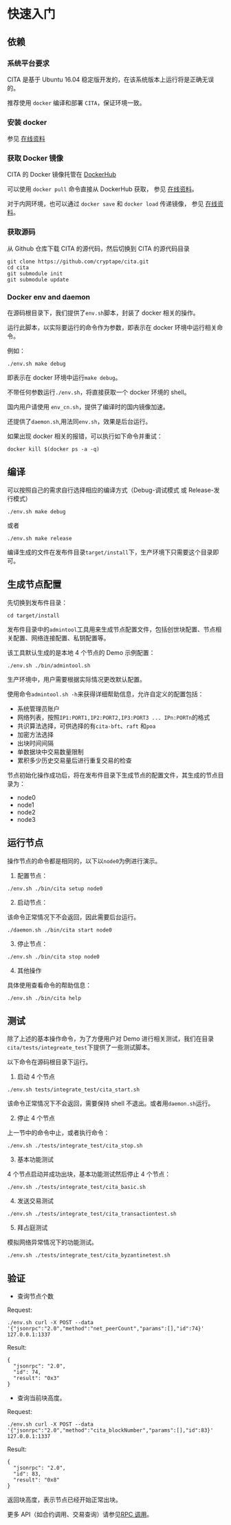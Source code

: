 # 快速入门

## 依赖

### 系统平台要求

CITA 是基于 Ubuntu 16.04 稳定版开发的，在该系统版本上运行将是正确无误的。

推荐使用 `docker` 编译和部署 `CITA`，保证环境一致。

### 安装 docker

参见 [在线资料](https://yeasy.gitbooks.io/docker_practice/content/install/)

### 获取 Docker 镜像

CITA 的 Docker 镜像托管在 [DockerHub](https://hub.docker.com/r/cita/cita-build/)

可以使用 `docker pull` 命令直接从 DockerHub 获取， 参见 [在线资料](https://yeasy.gitbooks.io/docker_practice/content/image/pull.html)。

对于内网环境，也可以通过 `docker save` 和 `docker load` 传递镜像， 参见 [在线资料](https://yeasy.gitbooks.io/docker_practice/content/image/other.html)。

### 获取源码

从 Github 仓库下载 CITA 的源代码，然后切换到 CITA 的源代码目录

```shell
git clone https://github.com/cryptape/cita.git
cd cita
git submodule init
git submodule update
```

### Docker env and daemon

在源码根目录下，我们提供了`env.sh`脚本，封装了 docker 相关的操作。

运行此脚本，以实际要运行的命令作为参数，即表示在 docker 环境中运行相关命令。

例如：

```shell
./env.sh make debug
```

即表示在 docker 环境中运行`make debug`。

不带任何参数运行`./env.sh`，将直接获取一个 docker 环境的 shell。

国内用户请使用 `env_cn.sh`，提供了编译时的国内镜像加速。

还提供了`daemon.sh`,用法同`env.sh`，效果是后台运行。

如果出现 docker 相关的报错，可以执行如下命令并重试：

```shell
docker kill $(docker ps -a -q)
```

## 编译

可以按照自己的需求自行选择相应的编译方式（Debug-调试模式 或 Release-发行模式）

```shell
./env.sh make debug
```

或者

```shell
./env.sh make release
```

编译生成的文件在发布件目录`target/install`下，生产环境下只需要这个目录即可。

## 生成节点配置

先切换到发布件目录：

```shell
cd target/install
```

发布件目录中的`admintool`工具用来生成节点配置文件，包括创世块配置、节点相关配置、网络连接配置、私钥配置等。

该工具默认生成的是本地 4 个节点的 Demo 示例配置：

```shell
./env.sh ./bin/admintool.sh
```

生产环境中，用户需要根据实际情况更改默认配置。

使用命令`admintool.sh -h`来获得详细帮助信息，允许自定义的配置包括：

* 系统管理员账户
* 网络列表，按照`IP1:PORT1,IP2:PORT2,IP3:PORT3 ... IPn:PORTn`的格式
* 共识算法选择，可供选择的有`cita-bft`、`raft` 和`poa`
* 加密方法选择
* 出块时间间隔
* 单数据块中交易数量限制
* 累积多少历史交易量后进行重复交易的检查

节点初始化操作成功后，将在发布件目录下生成节点的配置文件，其生成的节点目录为：

* node0
* node1
* node2
* node3

## 运行节点

操作节点的命令都是相同的，以下以`node0`为例进行演示。

1.  配置节点：

```shell
./env.sh ./bin/cita setup node0
```

2.  启动节点：

该命令正常情况下不会返回，因此需要后台运行。

```shell
./daemon.sh ./bin/cita start node0
```

3.  停止节点：

```shell
./env.sh ./bin/cita stop node0
```

4.  其他操作

具体使用查看命令的帮助信息：

```shell
./env.sh ./bin/cita help
```

## 测试

除了上述的基本操作命令，为了方便用户对 Demo 进行相关测试，我们在目录`cita/tests/integreate_test`下提供了一些测试脚本。

以下命令在源码根目录下运行。

1.  启动 4 个节点

```shell
./env.sh tests/integrate_test/cita_start.sh
```

该命令正常情况下不会返回，需要保持 shell 不退出。或者用`daemon.sh`运行。

2.  停止 4 个节点

上一节中的命令中止，或者执行命令：

```shell
./env.sh ./tests/integrate_test/cita_stop.sh
```

3.  基本功能测试

4 个节点启动并成功出块，基本功能测试然后停止 4 个节点：

```shell
./env.sh ./tests/integrate_test/cita_basic.sh
```

4.  发送交易测试

```shell
./env.sh ./tests/integrate_test/cita_transactiontest.sh
```

5.  拜占庭测试

模拟网络异常情况下的功能测试。

```shell
./env.sh ./tests/integrate_test/cita_byzantinetest.sh
```

## 验证

* 查询节点个数

Request:

```shell
./env.sh curl -X POST --data '{"jsonrpc":"2.0","method":"net_peerCount","params":[],"id":74}' 127.0.0.1:1337
```

Result:

```shell
{
  "jsonrpc": "2.0",
  "id": 74,
  "result": "0x3"
}
```

* 查询当前块高度。

Request:

```shell
./env.sh curl -X POST --data '{"jsonrpc":"2.0","method":"cita_blockNumber","params":[],"id":83}' 127.0.0.1:1337
```

Result:

```shell
{
  "jsonrpc": "2.0",
  "id": 83,
  "result": "0x8"
}
```

返回块高度，表示节点已经开始正常出块。

更多 API（如合约调用、交易查询）请参见[RPC 调用](https://cryptape.github.io/cita/usage-guide/rpc)。
